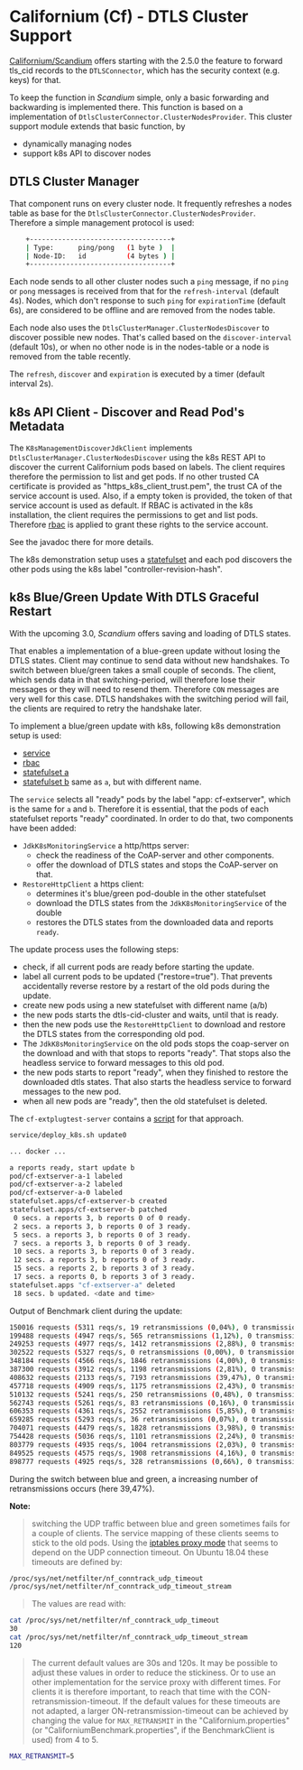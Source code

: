 # Californium (Cf) - DTLS Cluster Support

[Californium/Scandium](https://github.com/eclipse/californium/tree/master/scandium-core) offers starting with the 2.5.0 the feature to forward tls_cid records to the `DTLSConnector`, which has the security context (e.g. keys) for that.

To keep the function in  _Scandium_  simple, only a basic forwarding and backwarding is implemented there. This function is based on a implementation of `DtlsClusterConnector.ClusterNodesProvider`. This cluster support module extends that basic function, by

- dynamically managing nodes
- support k8s API to discover nodes

## DTLS Cluster Manager

That component runs on every cluster node. It frequently refreshes a nodes table as base for the  `DtlsClusterConnector.ClusterNodesProvider`. Therefore a simple management protocol is used:

```sh
    +-----------------------------------+
    | Type:      ping/pong   (1 byte )  |
    | Node-ID:   id          (4 bytes ) | 
    +-----------------------------------+
```

Each node sends to all other cluster nodes such a `ping` message, if no `ping` or `pong` messages is received from that for the `refresh-interval` (default 4s). Nodes, which don't response to such `ping` for `expirationTime` (default 6s), are considered to be offline and are removed from the nodes table.

Each node also uses the `DtlsClusterManager.ClusterNodesDiscover` to discover possible new nodes. That's called based on the `discover-interval` (default 10s), or when no other node is in the nodes-table or a node is removed from the table recently.

The `refresh`, `discover` and `expiration` is executed by a timer (default interval 2s).

## k8s API Client - Discover and Read Pod's Metadata

The `K8sManagementDiscoverJdkClient` implements `DtlsClusterManager.ClusterNodesDiscover` using the k8s REST API to discover the current Californium pods based on labels. The client requires therefore the permission to list and get pods. If no other trusted CA certificate is provided as "https_k8s_client_trust.pem", the trust CA of the service account is used. Also, if a empty token is provided, the token of that service account is used as default.
If RBAC is activated in the k8s installation, the client requires the permissions to get and list pods. Therefore [rbac](../../demo-apps/cf-extplugtest-server/service/k8s_rbac.yaml) is applied to grant these rights to the service account.

See the javadoc there for more details.

The k8s demonstration setup uses a [statefulset](../../demo-apps/cf-extplugtest-server/service/k8sa.yaml) and each pod discovers the other pods using the k8s label "controller-revision-hash".

## k8s Blue/Green Update With DTLS Graceful Restart

With the upcoming 3.0, _Scandium_ offers saving and loading of DTLS states.

That enables a implementation of a blue-green update without losing the DTLS states. Client may continue to send data without new handshakes. To switch between blue/green takes a small couple of seconds. The client, which sends data in that switching-period, will therefore lose their messages or they will need to resend them. Therefore `CON` messages are very well for this case. DTLS handshakes with the switching period will fail, the clients are required to retry the handshake later.

To implement a blue/green update with k8s, following k8s demonstration setup is used:

- [service](../../demo-apps/cf-extplugtest-server/service/k8s.yaml)
- [rbac](../../demo-apps/cf-extplugtest-server/service/k8s_rbac.yaml)
- [statefulset a](../../demo-apps/cf-extplugtest-server/service/k8sa.yaml)
- [statefulset b](../../demo-apps/cf-extplugtest-server/service/k8sb.yaml) same as `a`, but with different name.

The `service` selects all "ready" pods by the label "app: cf-extserver", which is the same for `a` and `b`. Therefore it is essential, that the pods of each statefulset reports "ready" coordinated. In order to do that, two components have been added:

- `JdkK8sMonitoringService` a http/https server:
    - check the readiness of the CoAP-server and other components.
    - offer the download of DTLS states and stops the CoAP-server on that.
- `RestoreHttpClient` a https client:
    - determines it's blue/green pod-double in the other statefulset
    - download the DTLS states from the `JdkK8sMonitoringService` of the double
    - restores the DTLS states from the downloaded data and reports `ready`.

The update process uses the following steps:
- check, if all current pods are ready before starting the update.
- label all current pods to be updated ("restore=true"). That prevents accidentally reverse restore by a restart of the old pods during the update.
- create new pods using a new statefulset with different name (a/b)
- the new pods starts the dtls-cid-cluster and waits, until that is ready.
- then the new pods use the `RestoreHttpClient` to download and restore the DTLS states from the corresponding old pod.
- The `JdkK8sMonitoringService` on the old pods stops the coap-server on the download and with that stops to reports "ready". That stops also the headless service to forward messages to this old pod.
- the new pods starts to report "ready", when they finished to restore the downloaded dtls states. That also starts the headless service to forward messages to the new pod.
- when all new pods are "ready", then the old statefulset is deleted.

The `cf-extplugtest-server` contains a [script](../../demo-apps/cf-extplugtest-server/service/deploy_k8s.sh) for that approach.

```sh
service/deploy_k8s.sh update0

... docker ...

a reports ready, start update b
pod/cf-extserver-a-1 labeled
pod/cf-extserver-a-2 labeled
pod/cf-extserver-a-0 labeled
statefulset.apps/cf-extserver-b created
statefulset.apps/cf-extserver-b patched
 0 secs. a reports 3, b reports 0 of 0 ready.
 2 secs. a reports 3, b reports 0 of 3 ready.
 5 secs. a reports 3, b reports 0 of 3 ready.
 7 secs. a reports 3, b reports 0 of 3 ready.
 10 secs. a reports 3, b reports 0 of 3 ready.
 12 secs. a reports 3, b reports 0 of 3 ready.
 15 secs. a reports 2, b reports 3 of 3 ready.
 17 secs. a reports 0, b reports 3 of 3 ready.
statefulset.apps "cf-extserver-a" deleted
 18 secs. b updated. <date and time>
```

Output of Benchmark client during the update:

```sh
150016 requests (5311 reqs/s, 19 retransmissions (0,04%), 0 transmission errors (0,00%), 4000 clients)
199488 requests (4947 reqs/s, 565 retransmissions (1,12%), 0 transmission errors (0,00%), 4000 clients)
249253 requests (4977 reqs/s, 1412 retransmissions (2,88%), 0 transmission errors (0,00%), 4000 clients)
302522 requests (5327 reqs/s, 0 retransmissions (0,00%), 0 transmission errors (0,00%), 4000 clients)
348184 requests (4566 reqs/s, 1846 retransmissions (4,00%), 0 transmission errors (0,00%), 4000 clients)
387300 requests (3912 reqs/s, 1198 retransmissions (2,81%), 0 transmission errors (0,00%), 4000 clients)
408632 requests (2133 reqs/s, 7193 retransmissions (39,47%), 0 transmission errors (0,00%), 4000 clients)
457718 requests (4909 reqs/s, 1175 retransmissions (2,43%), 0 transmission errors (0,00%), 4000 clients)
510132 requests (5241 reqs/s, 250 retransmissions (0,48%), 0 transmission errors (0,00%), 4000 clients)
562743 requests (5261 reqs/s, 83 retransmissions (0,16%), 0 transmission errors (0,00%), 4000 clients)
606353 requests (4361 reqs/s, 2552 retransmissions (5,85%), 0 transmission errors (0,00%), 4000 clients)
659285 requests (5293 reqs/s, 36 retransmissions (0,07%), 0 transmission errors (0,00%), 4000 clients)
704071 requests (4479 reqs/s, 1828 retransmissions (3,98%), 0 transmission errors (0,00%), 4000 clients)
754428 requests (5036 reqs/s, 1101 retransmissions (2,24%), 0 transmission errors (0,00%), 4000 clients)
803779 requests (4935 reqs/s, 1004 retransmissions (2,03%), 0 transmission errors (0,00%), 4000 clients)
849525 requests (4575 reqs/s, 1908 retransmissions (4,16%), 0 transmission errors (0,00%), 4000 clients)
898777 requests (4925 reqs/s, 328 retransmissions (0,66%), 0 transmission errors (0,00%), 4000 clients
```

During the switch between blue and green, a increasing number of retransmissions occurs (here 39,47%).

**Note:**
> switching the UDP traffic between blue and green sometimes fails for a couple of clients. The service mapping of these clients seems to stick to the old pods. Using the [iptables proxy mode](https://kubernetes.io/docs/concepts/services-networking/service/#proxy-mode-iptables) that seems to depend on the UDP connection timeout. On Ubuntu 18.04 these timeouts are defined by:

```sh
/proc/sys/net/netfilter/nf_conntrack_udp_timeout
/proc/sys/net/netfilter/nf_conntrack_udp_timeout_stream 
```

> The values are read with:

```sh
cat /proc/sys/net/netfilter/nf_conntrack_udp_timeout
30
cat /proc/sys/net/netfilter/nf_conntrack_udp_timeout_stream 
120
```

> The current default values are 30s and 120s. It may be possible to adjust these values in order to reduce the stickiness. Or to use an other implementation for the service proxy with different times. For clients it is therefore important, to reach that time with the CON-retransmission-timeout. If the default values for these timeouts are not adapted, a larger ON-retransmission-timeout can be achieved by changing the value for `MAX_RETRANSMIT` in the "Californium.properties" (or "CaliforniumBenchmark.properties", if the BenchmarkClient is used) from 4 to 5.

```sh
MAX_RETRANSMIT=5
```
